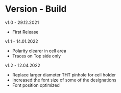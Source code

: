 # Version - Build
v1.0 - 29.12.2021
- First Release

v1.1 - 14.01.2022
- Polarity clearer in cell area
- Traces on Top side only

v1.2 - 12.04.2022
- Replace larger diameter THT pinhole for cell holder
- Increased the font size of some of the designations
- Font position optimized
